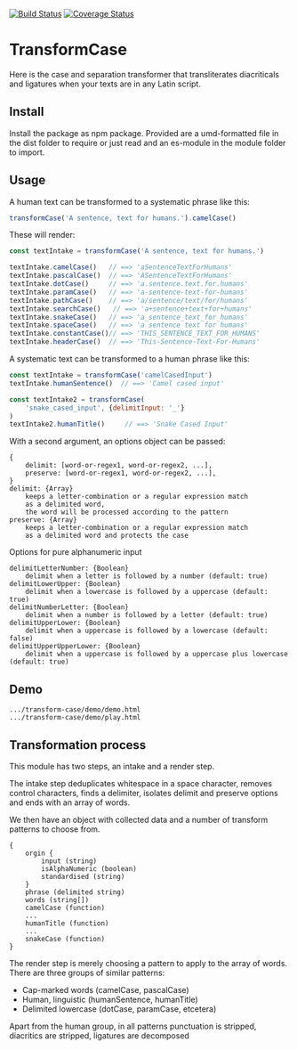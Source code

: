 [![Build Status](https://travis-ci.org/ovanderzee/transform-case.svg?branch=main)](https://travis-ci.org/ovanderzee/transform-case)
[![Coverage Status](https://coveralls.io/repos/github/ovanderzee/transform-case/badge.svg?branch=main)](https://coveralls.io/github/ovanderzee/transform-case?branch=main)

# TransformCase

Here is the case and separation transformer that
transliterates diacriticals and ligatures
when your texts are in any Latin script.

## Install

Install the package as npm package. Provided are
a umd-formatted file in the dist folder to require or just read
and an es-module in the module folder to import.

## Usage

A human text can be transformed to a systematic phrase like this:

```js
transformCase('A sentence, text for humans.').camelCase()
```

These will render:

```js
const textIntake = transformCase('A sentence, text for humans.')

textIntake.camelCase()   // ==> 'aSentenceTextForHumans'
textIntake.pascalCase()  // ==> 'ASentenceTextForHumans'
textIntake.dotCase()     // ==> 'a.sentence.text.for.humans'
textIntake.paramCase()   // ==> 'a-sentence-text-for-humans'
textIntake.pathCase()    // ==> 'a/sentence/text/for/humans'
textIntake.searchCase()   // ==> 'a+sentence+text+for+humans'
textIntake.snakeCase()   // ==> 'a_sentence_text_for_humans'
textIntake.spaceCase()   // ==> 'a sentence text for humans'
textIntake.constantCase()// ==> 'THIS_SENTENCE_TEXT_FOR_HUMANS'
textIntake.headerCase()  // ==> 'This-Sentence-Text-For-Humans'
```

A systematic text can be transformed to a human phrase like this:

```js
const textIntake = transformCase('camelCasedInput')
textIntake.humanSentence()  // ==> 'Camel cased input'

const textIntake2 = transformCase(
    'snake_cased_input', {delimitInput: '_'}
)
textIntake2.humanTitle()     // ==> 'Snake Cased Input'
```

With a second argument, an options object can be passed:

    {
        delimit: [word-or-regex1, word-or-regex2, ...],
        preserve: [word-or-regex1, word-or-regex2, ...],
    }
    delimit: {Array}
        keeps a letter-combination or a regular expression match
        as a delimited word,
        the word will be processed according to the pattern
    preserve: {Array}
        keeps a letter-combination or a regular expression match
        as a delimited word and protects the case

Options for pure alphanumeric input

    delimitLetterNumber: {Boolean}
        delimit when a letter is followed by a number (default: true)
    delimitLowerUpper: {Boolean}
        delimit when a lowercase is followed by a uppercase (default: true)
    delimitNumberLetter: {Boolean}
        delimit when a number is followed by a letter (default: true)
    delimitUpperLower: {Boolean}
        delimit when a uppercase is followed by a lowercase (default: false)
    delimitUpperUpperLower: {Boolean}
        delimit when a uppercase is followed by a uppercase plus lowercase (default: true)

## Demo

    .../transform-case/demo/demo.html
    .../transform-case/demo/play.html

## Transformation process

This module has two steps, an intake and a render step.

The intake step
deduplicates whitespace in a space character,
removes control characters,
finds a delimiter,
isolates delimit and preserve options
and ends with an array of words.

We then have an object with collected data and a number of transform patterns to choose from.

    {
        orgin {
            input (string)
            isAlphaNumeric (boolean)
            standardised (string)
        }
        phrase (delimited string)
        words (string[])
        camelCase (function)
        ...
        humanTitle (function)
        ...
        snakeCase (function)
    }

The render step is merely choosing a pattern to apply to the array of words.
There are three groups of similar patterns:

* Cap-marked words (camelCase, pascalCase)
* Human, linguistic (humanSentence, humanTitle)
* Delimited lowercase (dotCase, paramCase, etcetera)

Apart from the human group, in all patterns
punctuation is stripped,
diacritics are stripped,
ligatures are decomposed
